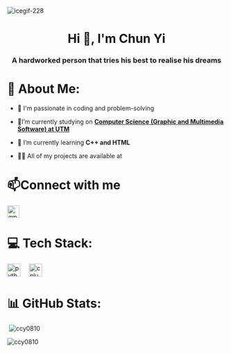
![icegif-228](https://github.com/CCY0810/CCY0810/assets/147255304/7603432e-8aab-4dd3-85c4-8272b63f2457)

<h1 align="center">Hi 👋, I'm Chun Yi</h1>
<h3 align="center">A hardworked person that tries his best to realise his dreams</h3>

# 💫 About Me:
- 🧑 I'm passionate in coding and problem-solving

- 🏫I’m currently studying on **[Computer Science (Graphic and Multimedia Software) at UTM](https://comp.utm.my/secv/)**

- 🌱 I’m currently learning **C++ and HTML**

- 👨‍💻 All of my projects are available at 

# 📫Connect with me  
<a href="mailto:chuahchunyi@graduate.utm.my" target="_blank">
<img src="https://img.shields.io/static/v1?message=Gmail&logo=gmail&label=&color=D14836&logoColor=white&labelColor=&style=for-the-badge" height="28" alt="gmail logo"  />
</a>


# 💻 Tech Stack:
<div align="left">
  <img src="https://cdn.jsdelivr.net/gh/devicons/devicon/icons/python/python-original.svg" height="30" alt="python logo"  />
  <img width="12" />
  <img src="https://cdn.jsdelivr.net/gh/devicons/devicon/icons/cplusplus/cplusplus-original.svg" height="30" alt="cplusplus logo"  />
</div>


# 📊 GitHub Stats:
<p>&nbsp;<img align="center" src="https://github-readme-stats.vercel.app/api?username=ccy0810&show_icons=true&locale=en" alt="ccy0810" /></p>

<p><img align="center" src="https://github-readme-streak-stats.herokuapp.com/?user=ccy0810&" alt="ccy0810" /></p>

